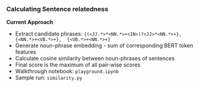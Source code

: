 <h3>Calculating Sentence relatedness</h1>

**Current Approach**
* Extract candidate phrases: 
      ```{(<JJ.*>*<NN.*>+<IN>)?<JJ>*<NN.*>+}, 
	{<NN.*>+<VB.*>+}, 
	{<VB.*>+<NN.*>+}```
* Generate noun-phrase embedding - sum of corresponding BERT token features
* Calculate cosine similarity between noun-phrases of sentences
* Final score is the maximum of all pair-wise scores
* Walkthrough notebook: `playground.ipynb`
* Sample run: `similarity.py`


